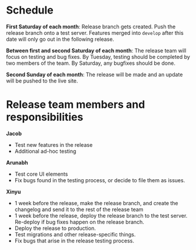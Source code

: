 # Schedule
**First Saturday of each month**: Release branch gets created. Push the release branch onto a test server.
Features merged into `develop` after this date will only go out in the following release.

**Between first and second Saturday of each month**: The release team will focus on testing and bug fixes. By Tuesday, testing should be completed by two members of the team. By Saturday, any bugfixes should be done.

**Second Sunday of each month**: The release will be made and an update will be pushed to the live site.

# Release team members and responsibilities
**Jacob**
- Test new features in the release
- Additional ad-hoc testing

**Arunabh**
- Test core UI elements
- Fix bugs found in the testing process, or decide to file them as issues.

**Xinyu**
- 1 week before the release, make the release branch, and create the changelog and send it to the rest of the release team
- 1 week before the release, deploy the release branch to the test server. Re-deploy if bug fixes happen on the release branch.
- Deploy the release to production.
- Test migrations and other release-specific things.
- Fix bugs that arise in the release testing process. 
